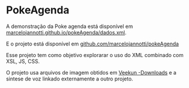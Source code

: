 # PokeAgenda

A demonstração da Poke agenda está disponível em [marcelojannotti.github.io/pokeAgenda/dados.xml](https://marcelojannotti.github.io/pokeAgenda/dados.xml "PokeAgenda").

E o projeto está disponível em [github.com/marcelojannotti/pokeAgenda](https://github.com/marcelojannotti/pokeAgenda "Projeto PokeAgenda")

Esse projeto tem como objetivo explorarar o uso do XML combinado com XSL, JS, CSS.

O projeto usa arquivos de imagem obtidos em [Veekun -Downloads](https://veekun.com/dex/downloads "Veekun") e a sintese de voz linkado externamente a outro projeto.
